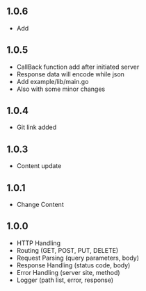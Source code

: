 ## 1.0.6
- Add <uses-permission android:name="android.permission.INTERNET"/>

## 1.0.5
- CallBack function add after initiated server
- Response data will encode while json
- Add example/lib/main.go
- Also with some minor changes

## 1.0.4
- Git link added

## 1.0.3
- Content update

## 1.0.1
- Change Content

## 1.0.0
- HTTP Handling
- Routing (GET, POST, PUT, DELETE)
- Request Parsing (query parameters, body)
- Response Handling (status code, body)
- Error Handling (server site, method)
- Logger (path list, error, response)